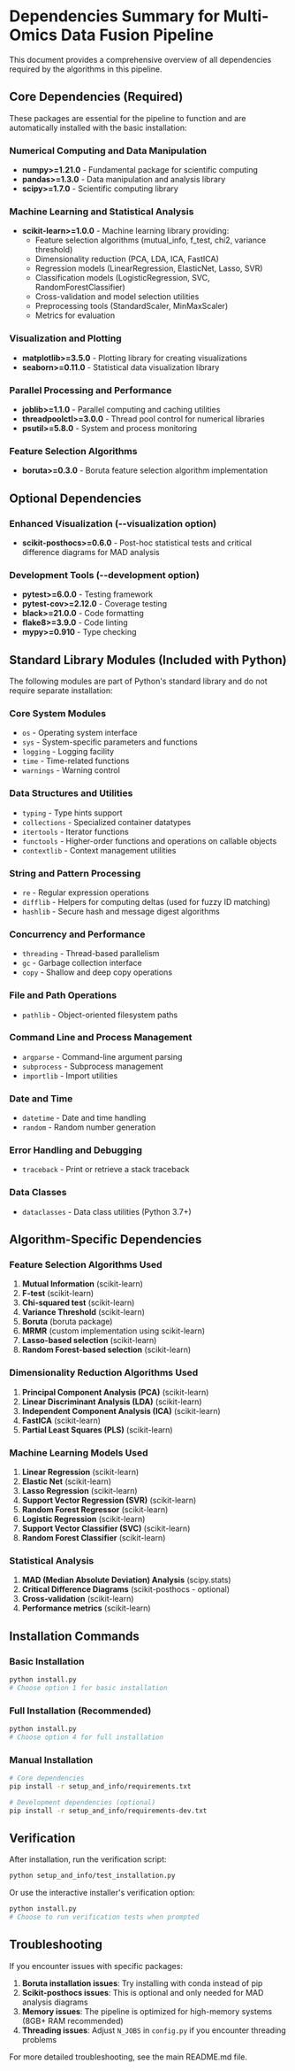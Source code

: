# Dependencies Summary for Multi-Omics Data Fusion Pipeline

This document provides a comprehensive overview of all dependencies required by the algorithms in this pipeline.

## Core Dependencies (Required)

These packages are essential for the pipeline to function and are automatically installed with the basic installation:

### Numerical Computing and Data Manipulation
- **numpy>=1.21.0** - Fundamental package for scientific computing
- **pandas>=1.3.0** - Data manipulation and analysis library
- **scipy>=1.7.0** - Scientific computing library

### Machine Learning and Statistical Analysis
- **scikit-learn>=1.0.0** - Machine learning library providing:
  - Feature selection algorithms (mutual_info, f_test, chi2, variance threshold)
  - Dimensionality reduction (PCA, LDA, ICA, FastICA)
  - Regression models (LinearRegression, ElasticNet, Lasso, SVR)
  - Classification models (LogisticRegression, SVC, RandomForestClassifier)
  - Cross-validation and model selection utilities
  - Preprocessing tools (StandardScaler, MinMaxScaler)
  - Metrics for evaluation

### Visualization and Plotting
- **matplotlib>=3.5.0** - Plotting library for creating visualizations
- **seaborn>=0.11.0** - Statistical data visualization library

### Parallel Processing and Performance
- **joblib>=1.1.0** - Parallel computing and caching utilities
- **threadpoolctl>=3.0.0** - Thread pool control for numerical libraries
- **psutil>=5.8.0** - System and process monitoring

### Feature Selection Algorithms
- **boruta>=0.3.0** - Boruta feature selection algorithm implementation

## Optional Dependencies

### Enhanced Visualization (--visualization option)
- **scikit-posthocs>=0.6.0** - Post-hoc statistical tests and critical difference diagrams for MAD analysis

### Development Tools (--development option)
- **pytest>=6.0.0** - Testing framework
- **pytest-cov>=2.12.0** - Coverage testing
- **black>=21.0.0** - Code formatting
- **flake8>=3.9.0** - Code linting
- **mypy>=0.910** - Type checking

## Standard Library Modules (Included with Python)

The following modules are part of Python's standard library and do not require separate installation:

### Core System Modules
- `os` - Operating system interface
- `sys` - System-specific parameters and functions
- `logging` - Logging facility
- `time` - Time-related functions
- `warnings` - Warning control

### Data Structures and Utilities
- `typing` - Type hints support
- `collections` - Specialized container datatypes
- `itertools` - Iterator functions
- `functools` - Higher-order functions and operations on callable objects
- `contextlib` - Context management utilities

### String and Pattern Processing
- `re` - Regular expression operations
- `difflib` - Helpers for computing deltas (used for fuzzy ID matching)
- `hashlib` - Secure hash and message digest algorithms

### Concurrency and Performance
- `threading` - Thread-based parallelism
- `gc` - Garbage collection interface
- `copy` - Shallow and deep copy operations

### File and Path Operations
- `pathlib` - Object-oriented filesystem paths

### Command Line and Process Management
- `argparse` - Command-line argument parsing
- `subprocess` - Subprocess management
- `importlib` - Import utilities

### Date and Time
- `datetime` - Date and time handling
- `random` - Random number generation

### Error Handling and Debugging
- `traceback` - Print or retrieve a stack traceback

### Data Classes
- `dataclasses` - Data class utilities (Python 3.7+)

## Algorithm-Specific Dependencies

### Feature Selection Algorithms Used
1. **Mutual Information** (scikit-learn)
2. **F-test** (scikit-learn)
3. **Chi-squared test** (scikit-learn)
4. **Variance Threshold** (scikit-learn)
5. **Boruta** (boruta package)
6. **MRMR** (custom implementation using scikit-learn)
7. **Lasso-based selection** (scikit-learn)
8. **Random Forest-based selection** (scikit-learn)

### Dimensionality Reduction Algorithms Used
1. **Principal Component Analysis (PCA)** (scikit-learn)
2. **Linear Discriminant Analysis (LDA)** (scikit-learn)
3. **Independent Component Analysis (ICA)** (scikit-learn)
4. **FastICA** (scikit-learn)
5. **Partial Least Squares (PLS)** (scikit-learn)

### Machine Learning Models Used
1. **Linear Regression** (scikit-learn)
2. **Elastic Net** (scikit-learn)
3. **Lasso Regression** (scikit-learn)
4. **Support Vector Regression (SVR)** (scikit-learn)
5. **Random Forest Regressor** (scikit-learn)
6. **Logistic Regression** (scikit-learn)
7. **Support Vector Classifier (SVC)** (scikit-learn)
8. **Random Forest Classifier** (scikit-learn)

### Statistical Analysis
1. **MAD (Median Absolute Deviation) Analysis** (scipy.stats)
2. **Critical Difference Diagrams** (scikit-posthocs - optional)
3. **Cross-validation** (scikit-learn)
4. **Performance metrics** (scikit-learn)

## Installation Commands

### Basic Installation
```bash
python install.py
# Choose option 1 for basic installation
```

### Full Installation (Recommended)
```bash
python install.py
# Choose option 4 for full installation
```

### Manual Installation
```bash
# Core dependencies
pip install -r setup_and_info/requirements.txt

# Development dependencies (optional)
pip install -r setup_and_info/requirements-dev.txt
```

## Verification

After installation, run the verification script:
```bash
python setup_and_info/test_installation.py
```

Or use the interactive installer's verification option:
```bash
python install.py
# Choose to run verification tests when prompted
```

## Troubleshooting

If you encounter issues with specific packages:

1. **Boruta installation issues**: Try installing with conda instead of pip
2. **Scikit-posthocs issues**: This is optional and only needed for MAD analysis diagrams
3. **Memory issues**: The pipeline is optimized for high-memory systems (8GB+ RAM recommended)
4. **Threading issues**: Adjust `N_JOBS` in `config.py` if you encounter threading problems

For more detailed troubleshooting, see the main README.md file. 
